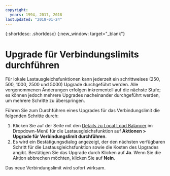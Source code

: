 ```yaml
---
copyright:
  years: 1994, 2017, 2018
lastupdated: "2018-01-24"
---
```


{:shortdesc: .shortdesc}
{:new_window: target="_blank"}

# Upgrade für Verbindungslimits durchführen

Für lokale Lastausgleichsfunktionen kann jederzeit ein schrittweises (250, 500, 1000, 2500 und 5000) Upgrade durchgeführt werden. Alle vorgenommenen Änderungen erfolgen inkrementell auf die nächste Stufe; es können jedoch mehrere Upgrades nacheinander durchgeführt werden, um mehrere Schritte zu überspringen. 

Führen Sie zum Durchführen eines Upgrades für das Verbindungslimit die folgenden Schritte durch:

1. Klicken Sie auf der Seite mit den [Details zu Local Load Balancer](view-all-load-balancers.html) im Dropdown-Menü für die Lastausgleichsfunktion auf **Aktionen > Upgrade für Verbindungslimit durchführen**.
2. Es wird ein Bestätigungsdialog angezeigt, der den nächsten verfügbaren Schritt für die Lastausgleichsfunktion sowie die Kosten des Upgrades angibt. Bestätigen Sie das Upgrade durch Klicken auf **Ja**. Wenn Sie die Aktion abbrechen möchten, klicken Sie auf **Nein**.

Das neue Verbindungslimit wird sofort wirksam.
